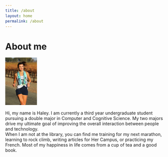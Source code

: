 ```yaml
---
title: /about
layout: home
permalink: /about
---
```


# About me  

<img style = "width: 20%; height: 20%; ; " src="./haley4.jpg"  alt="Profile Picture"  /> 

Hi, my name is Haley. I am currently a third year undergraduate student pursuing a double major in Computer and Cognitive Science. My two majors drive my ultimate goal of improving the overall interaction between people and technology.
<br>
When I am not at the library, you can find me training for my next marathon, learning to rock climb, writing articles for Her Campus, or practicing my French. Most of my happiness in life comes from a cup of tea and a good book.
